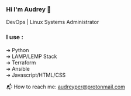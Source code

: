 ### Hi I'm Audrey 👋
DevOps | Linux Systems Administrator

### I use : 
➜ Python<br />
➜ LAMP/LEMP Stack<br />
➜ Terraform<br />
➜ Ansible<br />
➜ Javascript/HTML/CSS<br /> 

📬 How to reach me: audreyper@protonmail.com
